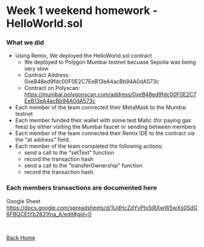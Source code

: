 # Week 1 weekend homework - HelloWorld.sol

### What we did
- Using Remix, We deployed the HelloWorld.sol contract
  - We deployed to Polygon Mumbai testnet becuase Sepolia was being very slow
  - Contract Address: 0xeB48ed9fdc00F0E2C7EeB13eA4acBb94A0dA573c
  - Contract on Polyscan: https://mumbai.polygonscan.com/address/0xeB48ed9fdc00F0E2C7EeB13eA4acBb94A0dA573c
- Each member of the team connected their MetaMask to the Mumbai testnet
- Each member funded their wallet with some test Matic (for paying gas fees) by either visiting the Mumbai faucet or sending between members
- Each member of the team connected their Remix IDE to the contract via the "at address" field.
- Each member of the team completed the following actions:
  - send a call to the "setText" function
  - record the transaction hash
  - send a call to the "transferOwnership" function
  - record the transaction hash

### Each members transactions are documented here
Google Sheet <br>
https://docs.google.com/spreadsheets/d/1UdHcZdYyPtx5iRXwW5wXs0SdG6FBQCEtYb2831fna_A/edit#gid=0

<br>

[Back Home](../README.md)
